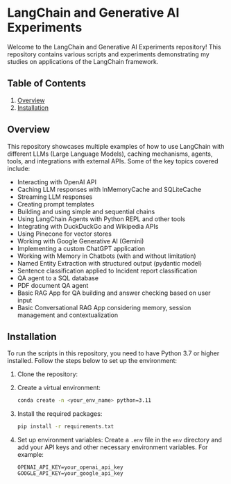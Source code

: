 # LangChain and Generative AI Experiments

Welcome to the LangChain and Generative AI Experiments repository! This repository contains various scripts and experiments demonstrating my studies on applications of the LangChain framework.

## Table of Contents

1. [Overview](#overview)
2. [Installation](#installation)

## Overview

This repository showcases multiple examples of how to use LangChain with different LLMs (Large Language Models), caching mechanisms, agents, tools, and integrations with external APIs. Some of the key topics covered include:

- Interacting with OpenAI API
- Caching LLM responses with InMemoryCache and SQLiteCache
- Streaming LLM responses
- Creating prompt templates
- Building and using simple and sequential chains
- Using LangChain Agents with Python REPL and other tools
- Integrating with DuckDuckGo and Wikipedia APIs
- Using Pinecone for vector stores
- Working with Google Generative AI (Gemini)
- Implementing a custom ChatGPT application
- Working with Memory in Chatbots (with and without limitation)
- Named Entity Extraction with structured output (pydantic model)
- Sentence classification applied to Incident report classification
- QA agent to a SQL database
- PDF document QA agent
- Basic RAG App for QA building and answer checking based on user input
- Basic Conversational RAG App considering memory, session management and contextualization

## Installation

To run the scripts in this repository, you need to have Python 3.7 or higher installed. Follow the steps below to set up the environment:

1. Clone the repository:

2. Create a virtual environment:
    ```bash
    conda create -n <your_env_name> python=3.11
    ```

3. Install the required packages:
    ```bash
    pip install -r requirements.txt
    ```

4. Set up environment variables:
    Create a `.env` file in the `env` directory and add your API keys and other necessary environment variables. For example:
    ```plaintext
    OPENAI_API_KEY=your_openai_api_key
    GOOGLE_API_KEY=your_google_api_key
    ```
